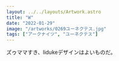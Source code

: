 ```yaml
---
layout: ../../layouts/Artwork.astro
title: "W"
date: "2022-01-29"
image: "/artworks/0269ユーネクテス.jpg"
tags: ["アークナイツ", "ユーネクテス"]
---
```


ズゥママすき、lidukeデザインはよいものだ。